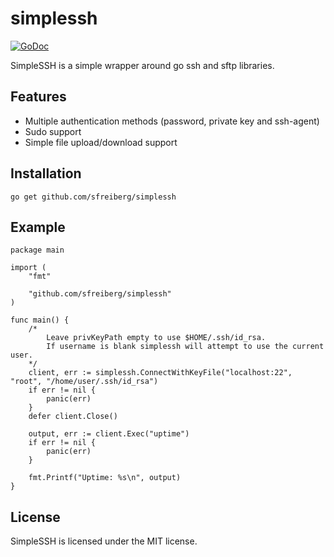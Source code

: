 # simplessh
[![GoDoc](https://godoc.org/github.com/sfreiberg/simplessh?status.png)](https://godoc.org/github.com/sfreiberg/simplessh)

SimpleSSH is a simple wrapper around go ssh and sftp libraries.

## Features
* Multiple authentication methods (password, private key and ssh-agent)
* Sudo support
* Simple file upload/download support

## Installation
`go get github.com/sfreiberg/simplessh`

## Example

```
package main

import (
	"fmt"
	
	"github.com/sfreiberg/simplessh"
)

func main() {
	/*
		Leave privKeyPath empty to use $HOME/.ssh/id_rsa.
		If username is blank simplessh will attempt to use the current user.
	*/
	client, err := simplessh.ConnectWithKeyFile("localhost:22", "root", "/home/user/.ssh/id_rsa")
	if err != nil {
		panic(err)
	}
	defer client.Close()

	output, err := client.Exec("uptime")
	if err != nil {
		panic(err)
	}

	fmt.Printf("Uptime: %s\n", output)
}

```

## License
SimpleSSH is licensed under the MIT license.
